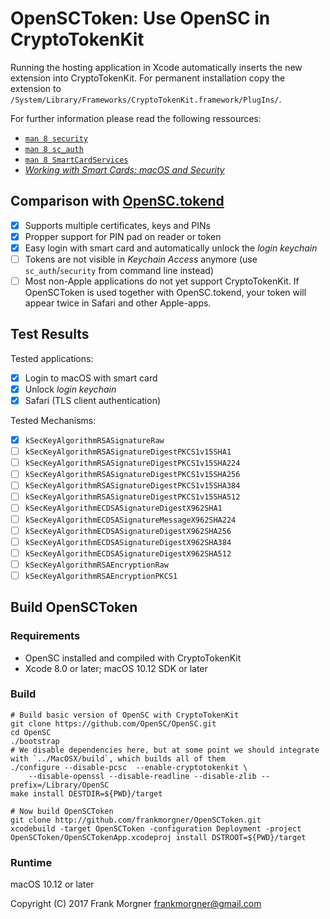 # OpenSCToken: Use OpenSC in CryptoTokenKit

Running the hosting application in Xcode automatically inserts the new extension into CryptoTokenKit. For permanent installation copy the extension to `/System/Library/Frameworks/CryptoTokenKit.framework/PlugIns/`.

For further information please read the following ressources:

- [`man 8 security`](http://www.manpagez.com/man/1/security/)
- [`man 8 sc_auth`](http://www.manpagez.com/man/8/sc_auth/)
- [`man 8 SmartCardServices`](http://www.manpagez.com/man/7/SmartCardServices/)
- [*Working with Smart Cards: macOS and Security*](http://www.macad.uk/presentations/Richard_Purves_SC.pdf)

## Comparison with [OpenSC.tokend](https://github.com/OpenSC/OpenSC.tokend)

- [x] Supports multiple certificates, keys and PINs
- [x] Propper support for PIN pad on reader or token
- [x] Easy login with smart card and automatically unlock the *login keychain*
- [ ] Tokens are not visible in *Keychain Access* anymore (use `sc_auth`/`security` from command line instead)
- [ ] Most non-Apple applications do not yet support CryptoTokenKit. If OpenSCToken is used together with OpenSC.tokend, your token will appear twice in Safari and other Apple-apps.

## Test Results

Tested applications:

- [x] Login to macOS with smart card
- [x] Unlock *login keychain*
- [x] Safari (TLS client authentication)

Tested Mechanisms:

- [x] `kSecKeyAlgorithmRSASignatureRaw`
- [ ] `kSecKeyAlgorithmRSASignatureDigestPKCS1v15SHA1`
- [ ] `kSecKeyAlgorithmRSASignatureDigestPKCS1v15SHA224`
- [ ] `kSecKeyAlgorithmRSASignatureDigestPKCS1v15SHA256`
- [ ] `kSecKeyAlgorithmRSASignatureDigestPKCS1v15SHA384`
- [ ] `kSecKeyAlgorithmRSASignatureDigestPKCS1v15SHA512`
- [ ] `kSecKeyAlgorithmECDSASignatureDigestX962SHA1`
- [ ] `kSecKeyAlgorithmECDSASignatureMessageX962SHA224`
- [ ] `kSecKeyAlgorithmECDSASignatureDigestX962SHA256`
- [ ] `kSecKeyAlgorithmECDSASignatureDigestX962SHA384`
- [ ] `kSecKeyAlgorithmECDSASignatureDigestX962SHA512`
- [ ] `kSecKeyAlgorithmRSAEncryptionRaw`
- [ ] `kSecKeyAlgorithmRSAEncryptionPKCS1`

## Build OpenSCToken

### Requirements

- OpenSC installed and compiled with CryptoTokenKit
- Xcode 8.0 or later; macOS 10.12 SDK or later

### Build

```
# Build basic version of OpenSC with CryptoTokenKit
git clone https://github.com/OpenSC/OpenSC.git
cd OpenSC
./bootstrap
# We disable dependencies here, but at some point we should integrate with `../MacOSX/build`, which builds all of them
./configure --disable-pcsc  --enable-cryptotokenkit \
    --disable-openssl --disable-readline --disable-zlib --prefix=/Library/OpenSC
make install DESTDIR=${PWD}/target

# Now build OpenSCToken
git clone http://github.com/frankmorgner/OpenSCToken.git
xcodebuild -target OpenSCToken -configuration Deployment -project OpenSCToken/OpenSCTokenApp.xcodeproj install DSTROOT=${PWD}/target
```

### Runtime

macOS 10.12 or later

Copyright (C) 2017 Frank Morgner <frankmorgner@gmail.com>
